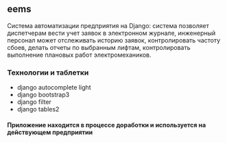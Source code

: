## eems
Cистема автоматизации предприятия на Django: система позволяет диспетчерам вести учет заявок в электронном журнале, инженерный персонал может отслеживать историю заявок, контролировать частоту сбоев, делать отчеты по выбранным лифтам, контролировать выполнение плановых работ электромехаников.
### Технологии и таблетки
- django autocomplete light
- django bootstrap3
- django filter
- django tables2
#### Приложение находится в процессе доработки и используется на действующем предприятии
